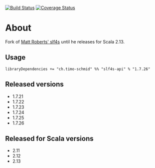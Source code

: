 [![Build Status](https://travis-ci.org/timo-schmid/slf4s.svg?branch=master)](https://travis-ci.org/timo-schmid/slf4s) [![Coverage Status](https://coveralls.io/repos/timo-schmid/slf4s/badge.svg?branch=master)](https://coveralls.io/r/timo-schmid/slf4s?branch=master)

# About

Fork of [Matt Roberts' slf4s](https://github.com/mattroberts297/slf4s) until he releases for Scala 2.13.

## Usage

```
libraryDependencies += "ch.timo-schmid" %% "slf4s-api" % "1.7.26"
```

## Released versions

* 1.7.21
* 1.7.22
* 1.7.23
* 1.7.24
* 1.7.25
* 1.7.26

## Released for Scala versions

* 2.11
* 2.12
* 2.13

